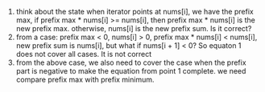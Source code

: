 1. think about the state when iterator points at nums[i], we have the prefix max, if prefix max * nums[i] >= nums[i], then prefix max  * nums[i] is the new prefix max. otherwise, nums[i] is the new prefix sum. Is it correct?
2. from a case: prefix max < 0, nums[i] > 0, prefix max * nums[i] < nums[i], new prefix sum is nums[i],  but what if nums[i + 1] < 0? So equaton 1 does not cover all cases. It is not correct
3. from the above case, we also need to cover the case when the prefix part is negative to make the equation from point 1 complete. 
we need compare prefix max with prefix minimum. 
